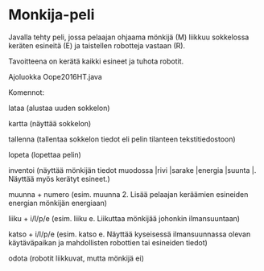 # Monkija-peli
Javalla tehty peli, jossa pelaajan ohjaama mönkijä (M) liikkuu sokkelossa keräten esineitä (E) ja taistellen robotteja vastaan (R).

Tavoitteena on kerätä kaikki esineet ja tuhota robotit.

Ajoluokka Oope2016HT.java

Komennot:

lataa (alustaa uuden sokkelon)

kartta (näyttää sokkelon)

tallenna (tallentaa sokkelon tiedot eli pelin tilanteen tekstitiedostoon)

lopeta (lopettaa pelin)

inventoi (näyttää mönkijän tiedot muodossa |rivi |sarake |energia |suunta |. Näyttää myös kerätyt esineet.)

muunna + numero (esim. muunna 2. Lisää pelaajan keräämien esineiden energian mönkijän energiaan)

liiku + i/l/p/e (esim. liiku e. Liikuttaa mönkijää johonkin ilmansuuntaan)

katso + i/l/p/e (esim. katso e. Näyttää kyseisessä ilmansuunnassa olevan käytäväpaikan ja mahdollisten robottien tai esineiden tiedot)

odota (robotit liikkuvat, mutta mönkijä ei)

